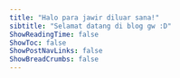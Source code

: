 ```yaml
---
title: "Halo para jawir diluar sana!"
sibtitle: "Selamat datang di blog gw :D"
ShowReadingTime: false
ShowToc: false
ShowPostNavLinks: false
ShowBreadCrumbs: false
---
```


